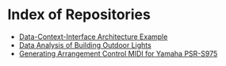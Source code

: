 # Index of Repositories

- [Data-Context-Interface Architecture Example](https://github.com/lightcaurby/Code-DCI)
- [Data Analysis of Building Outdoor Lights](https://github.com/lightcaurby/Code-Daylight)
- [Generating Arrangement Control MIDI for Yamaha PSR-S975](https://github.com/lightcaurby/Code-MidiGen)
